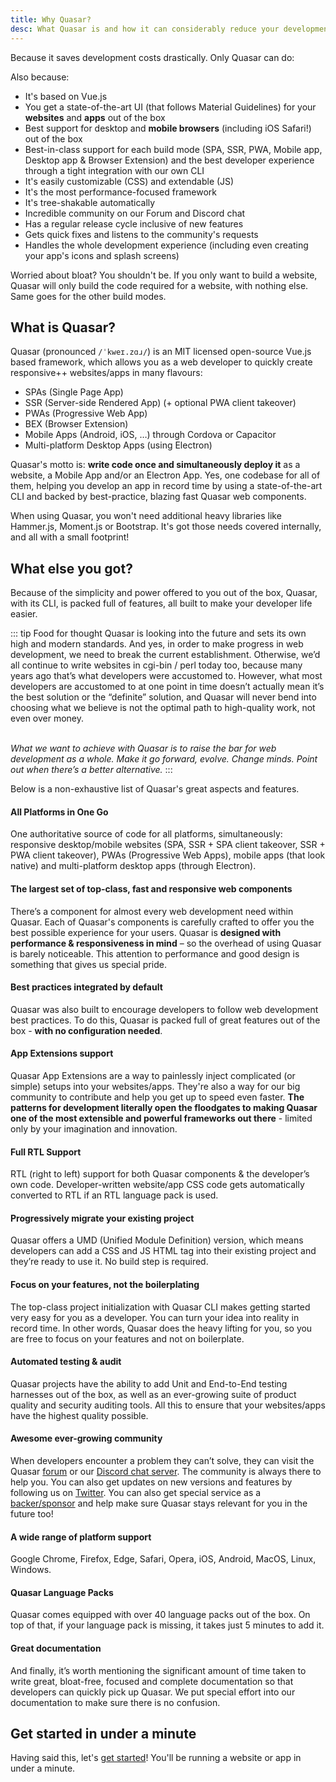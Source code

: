 ```yaml
---
title: Why Quasar?
desc: What Quasar is and how it can considerably reduce your development time and costs.
---
```


Because it saves development costs drastically. Only Quasar can do:

<script doc>
import IntroductionVideo from './IntroductionVideo.vue'
</script>

<IntroductionVideo />

Also because:

- It's based on Vue.js
- You get a state-of-the-art UI (that follows Material Guidelines) for your **websites** and **apps** out of the box
- Best support for desktop and **mobile browsers** (including iOS Safari!) out of the box
- Best-in-class support for each build mode (SPA, SSR, PWA, Mobile app, Desktop app & Browser Extension) and the best developer experience through a tight integration with our own CLI
- It's easily customizable (CSS) and extendable (JS)
- It's the most performance-focused framework
- It's tree-shakable automatically
- Incredible community on our Forum and Discord chat
- Has a regular release cycle inclusive of new features
- Gets quick fixes and listens to the community's requests
- Handles the whole development experience (including even creating your app's icons and splash screens)

Worried about bloat? You shouldn't be. If you only want to build a website, Quasar will only build the code required for a website, with nothing else. Same goes for the other build modes.

## What is Quasar?

Quasar (pronounced `/ˈkweɪ.zɑɹ/`) is an MIT licensed open-source Vue.js based framework, which allows you as a web developer to quickly create responsive++ websites/apps in many flavours:

- SPAs (Single Page App)
- SSR (Server-side Rendered App) (+ optional PWA client takeover)
- PWAs (Progressive Web App)
- BEX (Browser Extension)
- Mobile Apps (Android, iOS, …) through Cordova or Capacitor
- Multi-platform Desktop Apps (using Electron)

Quasar's motto is: **write code once and simultaneously deploy it** as a website, a Mobile App and/or an Electron App. Yes, one codebase for all of them, helping you develop an app in record time by using a state-of-the-art CLI and backed by best-practice, blazing fast Quasar web components.

When using Quasar, you won't need additional heavy libraries like Hammer.js, Moment.js or Bootstrap. It's got those needs covered internally, and all with a small footprint!

## What else you got?

Because of the simplicity and power offered to you out of the box, Quasar, with its CLI, is packed full of features, all built to make your developer life easier.

::: tip Food for thought
Quasar is looking into the future and sets its own high and modern standards. And yes, in order to make progress in web development, we need to break the current establishment. Otherwise, we’d all continue to write websites in cgi-bin / perl today too, because many years ago that’s what developers were accustomed to. However, what most developers are accustomed to at one point in time doesn’t actually mean it’s the best solution or the “definite” solution, and Quasar will never bend into choosing what we believe is not the optimal path to high-quality work, not even over money.
<br><br>

_What we want to achieve with Quasar is to raise the bar for web development as a whole. Make it go forward, evolve. Change minds. Point out when there’s a better alternative._
:::

Below is a non-exhaustive list of Quasar's great aspects and features.

#### All Platforms in One Go

One authoritative source of code for all platforms, simultaneously: responsive desktop/mobile websites (SPA, SSR + SPA client takeover, SSR + PWA client takeover), PWAs (Progressive Web Apps), mobile apps (that look native) and multi-platform desktop apps (through Electron).

#### The largest set of top-class, fast and responsive web components

There’s a component for almost every web development need within Quasar. Each of Quasar's components is carefully crafted to offer you the best possible experience for your users. Quasar is **designed with performance & responsiveness in mind** – so the overhead of using Quasar is barely noticeable. This attention to performance and good design is something that gives us special pride.

#### Best practices integrated by default

Quasar was also built to encourage developers to follow web development best practices. To do this, Quasar is packed full of great features out of the box - **with no configuration needed**.

#### App Extensions support

Quasar App Extensions are a way to painlessly inject complicated (or simple) setups into your websites/apps. They're also a way for our big community to contribute and help you get up to speed even faster. **The patterns for development literally open the floodgates to making Quasar one of the most extensible and powerful frameworks out there** - limited only by your imagination and innovation.

#### Full RTL Support

RTL (right to left) support for both Quasar components & the developer’s own code. Developer-written website/app CSS code gets automatically converted to RTL if an RTL language pack is used.

#### Progressively migrate your existing project

Quasar offers a UMD (Unified Module Definition) version, which means developers can add a CSS and JS HTML tag into their existing project and they’re ready to use it. No build step is required.

#### Focus on your features, not the boilerplating

The top-class project initialization with Quasar CLI makes getting started very easy for you as a developer. You can turn your idea into reality in record time. In other words, Quasar does the heavy lifting for you, so you are free to focus on your features and not on boilerplate.

#### Automated testing & audit

Quasar projects have the ability to add Unit and End-to-End testing harnesses out of the box, as well as an ever-growing suite of product quality and security auditing tools. All this to ensure that your websites/apps have the highest quality possible.

#### Awesome ever-growing community

When developers encounter a problem they can’t solve, they can visit the Quasar [forum](https://forum.quasar.dev/) or our [Discord chat server](https://chat.quasar.dev). The community is always there to help you. You can also get updates on new versions and features by following us on [Twitter](https://twitter.quasar.dev). You can also get special service as a [backer/sponsor](https://donate.quasar.dev) and help make sure Quasar stays relevant for you in the future too!

#### A wide range of platform support

Google Chrome, Firefox, Edge, Safari, Opera, iOS, Android, MacOS, Linux, Windows.

#### Quasar Language Packs

Quasar comes equipped with over 40 language packs out of the box. On top of that, if your language pack is missing, it takes just 5 minutes to add it.

#### Great documentation

And finally, it’s worth mentioning the significant amount of time taken to write great, bloat-free, focused and complete documentation so that developers can quickly pick up Quasar. We put special effort into our documentation to make sure there is no confusion.

## Get started in under a minute

Having said this, let's [get started](/start)! You'll be running a website or app in under a minute.
